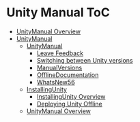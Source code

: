 Unity Manual ToC
================
 - [UnityManual Overview](UnityManual.md)
 - [UnityManual]()
	 - [UnityManual]()
		 - [Leave Feedback](LeaveFeedback.md)
		 - [Switching between Unity versions](SwitchingDocumentationVersions.md)
		 - [ManualVersions](ManualVersions.md)
		 - [OfflineDocumentation](OfflineDocumentation.md)
		 - [WhatsNew56](WhatsNew56.md)
	 - [InstallingUnity]()
		 - [InstallingUnity Overview](InstallingUnity.md)
		 - [Deploying Unity Offline](DeployingUnityOffline.md)
	 - [UnityManual Overview](UnityManual_1.md)

